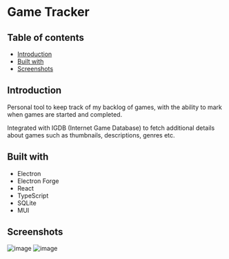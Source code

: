 # Game Tracker

## Table of contents
- [Introduction](#introduction)
- [Built with](#built-with)
- [Screenshots](#screenshots)

## Introduction
Personal tool to keep track of my backlog of games, with the ability to mark when games are started and completed.

Integrated with IGDB (Internet Game Database) to fetch additional details about games such as thumbnails, descriptions, genres etc. 

## Built with
- Electron
- Electron Forge
- React
- TypeScript
- SQLite
- MUI

## Screenshots
![image](https://github.com/user-attachments/assets/d738fb4c-7a81-4c7a-af73-d9076e73f081)
![image](https://github.com/user-attachments/assets/d659f9e6-53ef-424f-8bd5-e27ee721f1b8)
